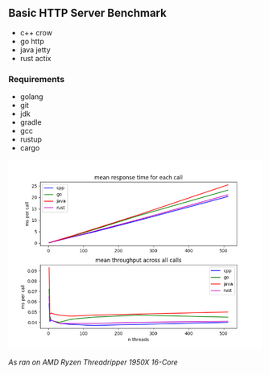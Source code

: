 ## Basic HTTP Server Benchmark  

* c++ crow  
* go http  
* java jetty  
* rust actix  

### Requirements  
* golang  
* git  
* jdk  
* gradle  
* gcc  
* rustup  
* cargo  

![](benchmark.png)  

*As ran on AMD Ryzen Threadripper 1950X 16-Core*
